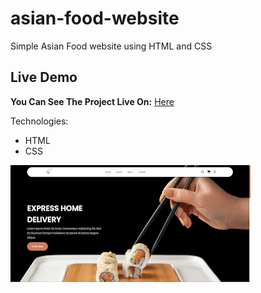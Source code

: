 # asian-food-website

Simple Asian Food website using HTML and CSS

## Live Demo

**You Can See The Project Live On:** [Here](https://gunseliunsal.github.io/asian-food-website/)

Technologies:

- HTML
- CSS

<img src="website.gif" />




